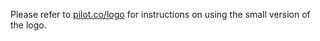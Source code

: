 Please refer to [pilot.co/logo](https://pilot.co/logo#size) for instructions on using the small version of the logo.
